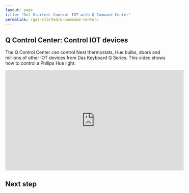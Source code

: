 ```yaml
---
layout: page
title: "Get Started: Control IOT with Q Command Center"
permalink: /get-started/q-command-center/
---
```


## Q Control Center: Control IOT devices

The Q Control Center can control Nest thermostats, Hue bulbs, doors and millions of other IOT devices from
Das Keyboard Q Series. This video shows how to control a Philips Hue light.

<div class="embed-container">

<iframe width="560" height="315" src="https://www.youtube.com/embed/JWsuqvezVKs" frameborder="0" allow="autoplay; encrypted-media" allowfullscreen></iframe>

## Next step
